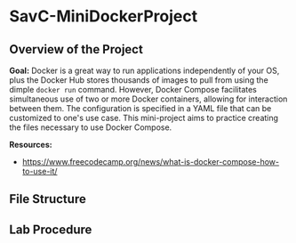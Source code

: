 # SavC-MiniDockerProject

## Overview of the Project

**Goal:** Docker is a great way to run applications independently of your OS, plus the Docker Hub stores thousands of images to pull from using the dimple `docker run` command. However, Docker Compose facilitates simultaneous use of two or more Docker containers, allowing for interaction between them. The configuration is specified in a YAML file that can be customized to one's use case. This mini-project aims to practice creating the files necessary to use Docker Compose. 

**Resources:** 
* https://www.freecodecamp.org/news/what-is-docker-compose-how-to-use-it/

## File Structure

## Lab Procedure
